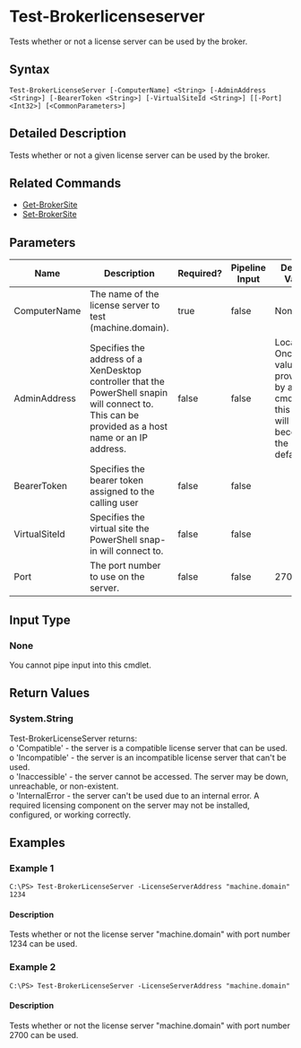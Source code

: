 ﻿
# Test-Brokerlicenseserver
Tests whether or not a license server can be used by the broker.
## Syntax
```
Test-BrokerLicenseServer [-ComputerName] <String> [-AdminAddress <String>] [-BearerToken <String>] [-VirtualSiteId <String>] [[-Port] <Int32>] [<CommonParameters>]
```
## Detailed Description
Tests whether or not a given license server can be used by the broker.


## Related Commands

* [Get-BrokerSite](../Get-BrokerSite/)
* [Set-BrokerSite](../Set-BrokerSite/)
## Parameters
| Name   | Description | Required? | Pipeline Input | Default Value |
| --- | --- | --- | --- | --- |
| ComputerName | The name of the license server to test (machine.domain). | true | false | None |
| AdminAddress | Specifies the address of a XenDesktop controller that the PowerShell snapin will connect to. This can be provided as a host name or an IP address. | false | false | Localhost. Once a value is provided by any cmdlet, this value will become the default. |
| BearerToken | Specifies the bearer token assigned to the calling user | false | false |  |
| VirtualSiteId | Specifies the virtual site the PowerShell snap-in will connect to. | false | false |  |
| Port | The port number to use on the server. | false | false | 27000 |

## Input Type

### None
You cannot pipe input into this cmdlet.
## Return Values

### System.String
Test-BrokerLicenseServer returns:<br>o 'Compatible' - the server is a compatible license server that can be used.<br>o 'Incompatible' - the server is an incompatible license server that can't be used.<br>o 'Inaccessible' - the server cannot be accessed. The server may be down, unreachable, or non-existent.<br>o 'InternalError - the server can't be used due to an internal error. A required licensing component on the server may not be installed, configured, or working correctly.
## Examples

### Example 1
```
C:\PS> Test-BrokerLicenseServer -LicenseServerAddress "machine.domain" 1234
```
#### Description
Tests whether or not the license server "machine.domain" with port number 1234 can be used.
### Example 2
```
C:\PS> Test-BrokerLicenseServer -LicenseServerAddress "machine.domain"
```
#### Description
Tests whether or not the license server "machine.domain" with port number 2700 can be used.
